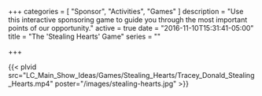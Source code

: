 +++
categories = [
  "Sponsor",
  "Activities",
  "Games"
]
description = "Use this interactive sponsoring game to guide you through the most important points of our opportunity."
active = true
date = "2016-11-10T15:31:41-05:00"
title = "The 'Stealing Hearts' Game"
series = ""

+++

{{< plvid src="LC_Main_Show_Ideas/Games/Stealing_Hearts/Tracey_Donald_Stealing_Hearts.mp4" poster="/images/stealing-hearts.jpg" >}}
